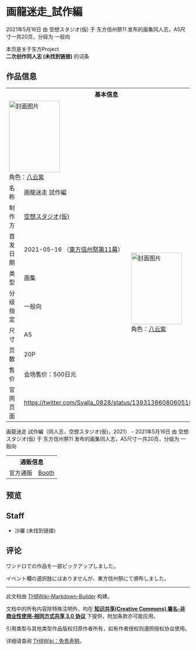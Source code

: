 # 画龍迷走_試作編

<!-- source html: G:\repos\THBWiki-Markdown-Builder\THBWikiMarkdown\Temp\main\1\15\ns0%3A%E7%94%BB%E9%BE%8D%E8%BF%B7%E8%B5%B0_%E8%A9%A6%E4%BD%9C%E7%B7%A8.html -->

2021年5月16日 由 空想スタジオ(仮) 于 东方信州祭11 发布的画集同人志，A5尺寸一共20页，分级为 一般向

本页是关于东方Project  
 **二次创作同人志 (未找到链接)** 的词条

## 作品信息

<table><tbody><tr><th colspan="3">基本信息</th></tr><tr><td class="cover-artwork-mobile" colspan="2"><a href="./文件-画龍迷走_試作編封面.jpg.md" class="image" title="封面图片"><img alt="封面图片" src="https://upload.thwiki.cc/thumb/f/fe/%E7%94%BB%E9%BE%8D%E8%BF%B7%E8%B5%B0_%E8%A9%A6%E4%BD%9C%E7%B7%A8%E5%B0%81%E9%9D%A2.jpg/139px-%E7%94%BB%E9%BE%8D%E8%BF%B7%E8%B5%B0_%E8%A9%A6%E4%BD%9C%E7%B7%A8%E5%B0%81%E9%9D%A2.jpg" decoding="async" loading="lazy" width="139" height="196" srcset="https://upload.thwiki.cc/thumb/f/fe/%E7%94%BB%E9%BE%8D%E8%BF%B7%E8%B5%B0_%E8%A9%A6%E4%BD%9C%E7%B7%A8%E5%B0%81%E9%9D%A2.jpg/208px-%E7%94%BB%E9%BE%8D%E8%BF%B7%E8%B5%B0_%E8%A9%A6%E4%BD%9C%E7%B7%A8%E5%B0%81%E9%9D%A2.jpg 1.5x, https://upload.thwiki.cc/thumb/f/fe/%E7%94%BB%E9%BE%8D%E8%BF%B7%E8%B5%B0_%E8%A9%A6%E4%BD%9C%E7%B7%A8%E5%B0%81%E9%9D%A2.jpg/278px-%E7%94%BB%E9%BE%8D%E8%BF%B7%E8%B5%B0_%E8%A9%A6%E4%BD%9C%E7%B7%A8%E5%B0%81%E9%9D%A2.jpg 2x" data-file-width="2339" data-file-height="3301"></a><div class="cover-char">角色：<a href="./八云紫.md" title="八云紫">八云紫</a></div></td>
</tr><tr><td class="label">名称</td><td colspan="2"> 画龍迷走 試作編 </td></tr><tr><td class="label">制作方</td><td><a href="./空想スタジオ(仮).md" title="空想スタジオ(仮)">空想スタジオ(仮)</a></td><td class="cover-artwork" rowspan="7" style="min-width:196px;"><a href="./文件-画龍迷走_試作編封面.jpg.md" class="image" title="封面图片"><img alt="封面图片" src="https://upload.thwiki.cc/thumb/f/fe/%E7%94%BB%E9%BE%8D%E8%BF%B7%E8%B5%B0_%E8%A9%A6%E4%BD%9C%E7%B7%A8%E5%B0%81%E9%9D%A2.jpg/139px-%E7%94%BB%E9%BE%8D%E8%BF%B7%E8%B5%B0_%E8%A9%A6%E4%BD%9C%E7%B7%A8%E5%B0%81%E9%9D%A2.jpg" decoding="async" loading="lazy" width="139" height="196" srcset="https://upload.thwiki.cc/thumb/f/fe/%E7%94%BB%E9%BE%8D%E8%BF%B7%E8%B5%B0_%E8%A9%A6%E4%BD%9C%E7%B7%A8%E5%B0%81%E9%9D%A2.jpg/208px-%E7%94%BB%E9%BE%8D%E8%BF%B7%E8%B5%B0_%E8%A9%A6%E4%BD%9C%E7%B7%A8%E5%B0%81%E9%9D%A2.jpg 1.5x, https://upload.thwiki.cc/thumb/f/fe/%E7%94%BB%E9%BE%8D%E8%BF%B7%E8%B5%B0_%E8%A9%A6%E4%BD%9C%E7%B7%A8%E5%B0%81%E9%9D%A2.jpg/278px-%E7%94%BB%E9%BE%8D%E8%BF%B7%E8%B5%B0_%E8%A9%A6%E4%BD%9C%E7%B7%A8%E5%B0%81%E9%9D%A2.jpg 2x" data-file-width="2339" data-file-height="3301"></a><div class="cover-char">角色：<a href="./八云紫.md" title="八云紫">八云紫</a></div></td>
</tr><tr><td class="label">首发日期</td><td>2021-05-16&#160;（<a href="/展会作品列表?e=%E4%B8%9C%E6%96%B9%E4%BF%A1%E5%B7%9E%E7%A5%AD%2311">東方信州祭第11幕</a>）</td></tr><tr><td class="label">类型</td><td>画集</td></tr><tr><td class="label">分级指定</td><td>一般向</td></tr><tr><td class="label">尺寸</td><td>A5</td></tr><tr><td class="label">页数</td><td>20P</td></tr><tr><td class="label">售价</td><td>会场售价：500日元</td></tr>
<tr><td class="label">官网页面</td><td colspan="2"><a rel="nofollow" class="external free" href="https://twitter.com/Syalla_0828/status/1393138608060518401">https://twitter.com/Syalla_0828/status/1393138608060518401</a></td></tr></tbody></table>

画龍迷走 試作編（同人志，空想スタジオ(仮)，2021） - 2021年5月16日 由 空想スタジオ(仮) 于 东方信州祭11 发布的画集同人志，A5尺寸一共20页，分级为 一般向

<table><tbody><tr><th colspan="3">通贩信息</th></tr><tr><td class="label">官方通贩</td><td colspan="2"><a rel="nofollow" class="external text" href="https://syalla19990828.booth.pm/items/2992194">Booth</a></td></tr></tbody></table>



## 预览

## Staff
- 沙羅 (未找到链接)


## 评论

  
ワンドロでの作品を一部ピックアップしました。  

イベント欄の選択肢にはありませんが、東方信州祭にて頒布しました。
  


  
  

  





---

此文档由 [THBWiki-Markdown-Builder](https://github.com/Delsin-Yu/THBWiki-Markdown-Builder) 构建。

文档中的所有内容除特殊注明外，均在 [**知识共享(Creative Commons) 署名-非商业性使用-相同方式共享 3.0 协议**](https://creativecommons.org/licenses/by-sa/3.0/deed.zh-hans) 下提供，附加条款亦可能应用。

引用类型与其他类型作品版权归原作者所有，如有作者授权则遵照授权协议使用。

详细请查阅 [THBWiki：免责声明](https://thbwiki.cc/THBWiki:%E5%85%8D%E8%B4%A3%E5%A3%B0%E6%98%8E)。

